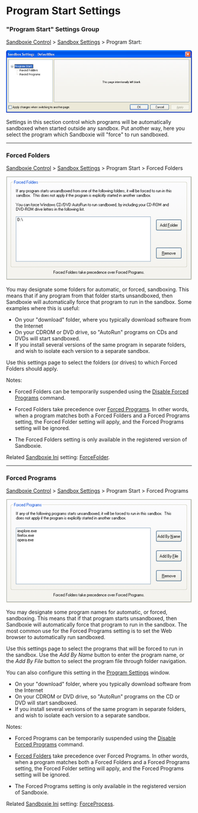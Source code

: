 # Program Start Settings

### "Program Start" Settings Group

[Sandboxie Control](SandboxieControl.md) > [Sandbox Settings](SandboxSettings.md) > Program Start:

![](../Media/ProgramStartSettings.png)

Settings in this section control which programs will be automatically sandboxed when started outside any sandbox. Put another way, here you select the program which Sandboxie will "force" to run sandboxed.

* * *

### Forced Folders

[Sandboxie Control](SandboxieControl.md) > [Sandbox Settings](SandboxSettings.md) > Program Start > Forced Folders

![](../Media/ForcedFoldersSettings.png)

You may designate some folders for automatic, or forced, sandboxing. This means that if any program from that folder starts unsandboxed, then Sandboxie will automatically force that program to run in the sandbox. Some examples where this is useful:

*   On your "download" folder, where you typically download software from the Internet
*   On your CDROM or DVD drive, so "AutoRun" programs on CDs and DVDs will start sandboxed.
*   If you install several versions of the same program in separate folders, and wish to isolate each version to a separate sandbox.

Use this settings page to select the folders (or drives) to which Forced Folders should apply.

Notes:

*   Forced Folders can be temporarily suspended using the [Disable Forced Programs](FileMenu.md#disable-forced-programs) command.

*   Forced Folders take precedence over [Forced Programs](ProgramStartSettings.md#forced-programs). In other words, when a program matches both a Forced Folders and a Forced Programs setting, the Forced Folder setting will apply, and the Forced Programs setting will be ignored.

*   The Forced Folders setting is only available in the registered version of Sandboxie.

Related [Sandboxie Ini](SandboxieIni.md) setting: [ForceFolder](ForceFolder.md).

* * *

### Forced Programs

[Sandboxie Control](SandboxieControl.md) > [Sandbox Settings](SandboxSettings.md) > Program Start > Forced Programs

![](../Media/ForcedProgramsSettings.png)

You may designate some program names for automatic, or forced, sandboxing. This means that if that program starts unsandboxed, then Sandboxie will automatically force that program to run in the sandbox. The most common use for the Forced Programs setting is to set the Web browser to automatically run sandboxed.

Use this settings page to select the programs that will be forced to run in the sandbox. Use the _Add By Name_ button to enter the program name, or the _Add By File_ button to select the program file through folder navigation.

You can also configure this setting in the [Program Settings](ProgramSettings.md) window.


*   On your "download" folder, where you typically download software from the Internet
*   On your CDROM or DVD drive, so "AutoRun" programs on the CD or DVD will start sandboxed.
*   If you install several versions of the same program in separate folders, and wish to isolate each version to a separate sandbox.

Notes:

*   Forced Programs can be temporarily suspended using the [Disable Forced Programs](FileMenu.md#disable-forced-programs) command.

*   [Forced Folders](ProgramStartSettings.md#forced-folders) take precedence over Forced Programs. In other words, when a program matches both a Forced Folders and a Forced Programs setting, the Forced Folder setting will apply, and the Forced Programs setting will be ignored.

*   The Forced Programs setting is only available in the registered version of Sandboxie.

Related [Sandboxie Ini](SandboxieIni.md) setting: [ForceProcess](ForceProcess.md).
